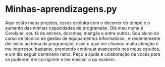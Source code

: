 # Minhas-aprendizagens.py
Aqui estão meus projetos, esses evoluirá com o decorrer do tempo e o aumento das minhas capacidades de programaão.
Olá meu nome é Carolyne, sou fã de animes, doramas, mangás e entre outros. Sou aluno do curso de técnico de gestão de equipamentos informaticos , e recentemente dei inicio ao tema da programção, esse  o qual me chamou muita atenção e me interresou bastante, prentendo continuar avançando nos meus estudos, e um dia seguir carreirano ramo. Peço a  ajuda e colaboração de vocês para se puderem me corrigirem e me ensinar o qu esabem.
